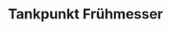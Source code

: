 ---
title: "Tankpunkt Frühmesser"
url: /gossersweiler-stein/tankpunkt-fruehmesser/
shop: Allgemein
---